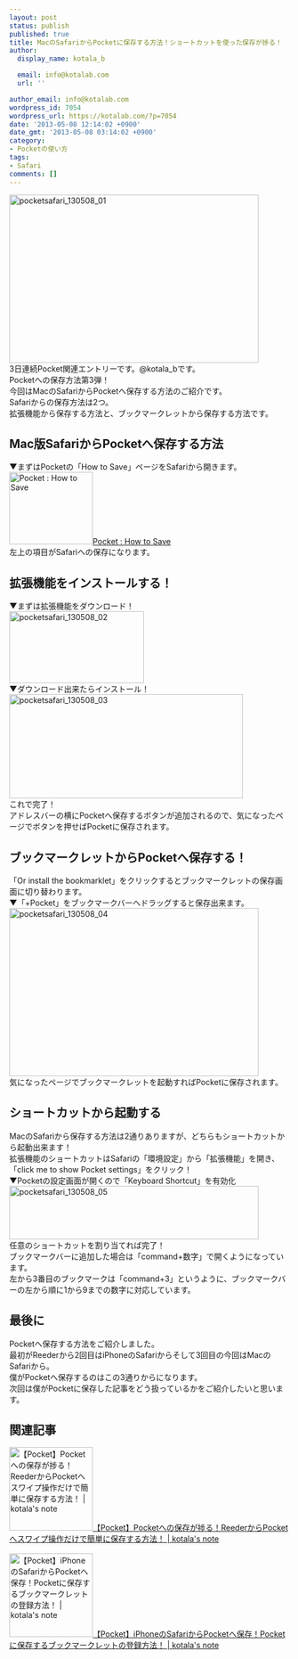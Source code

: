 ```yaml
---
layout: post
status: publish
published: true
title: MacのSafariからPocketに保存する方法！ショートカットを使った保存が捗る！
author:
  display_name: kotala_b

  email: info@kotalab.com
  url: ''

author_email: info@kotalab.com
wordpress_id: 7054
wordpress_url: https://kotalab.com/?p=7054
date: '2013-05-08 12:14:02 +0900'
date_gmt: '2013-05-08 03:14:02 +0900'
category:
- Pocketの使い方
tags:
- Safari
comments: []
---
```

<p><img src="https://kotalab.com/wp-content/uploads/pocketsafari_130508_01-448x302.jpg" alt="pocketsafari_130508_01" width="448" height="302" class="alignnone size-large wp-image-7055" /><br />
3日連続Pocket関連エントリーです。@kotala_bです。<br />
Pocketへの保存方法第3弾！<br />
今回はMacのSafariからPocketへ保存する方法のご紹介です。<br />
Safariからの保存方法は2つ。<br />
拡張機能から保存する方法と、ブックマークレットから保存する方法です。<br />
</p>
<!--more-->
<h2>Mac版SafariからPocketへ保存する方法</h2>
<p>▼まずはPocketの「How to Save」ページをSafariから開きます。<br />
<a href="http://getpocket.com/add" target="_blank"><img  class="alignleft" src="https://capture.heartrails.com/150x130?http://getpocket.com/add" alt="Pocket : How to Save" width="150" height="130" /></a><a href="http://getpocket.com/add" target="_blank">Pocket : How to Save</a><a href="https://b.hatena.ne.jp/entry/http://getpocket.com/add" target="_blank"><img border="0" src="https://b.hatena.ne.jp/entry/image/http://getpocket.com/add" alt="" /></a><br style="clear:both;" />左上の項目がSafariへの保存になります。</p>
<h2>拡張機能をインストールする！</h2>
<p>▼まずは拡張機能をダウンロード！<br />
<img src="https://kotalab.com/wp-content/uploads/pocketsafari_130508_02.jpg" alt="pocketsafari_130508_02" width="242" height="129" class="alignnone size-full wp-image-7057" /><br />
▼ダウンロード出来たらインストール！<br />
<img src="https://kotalab.com/wp-content/uploads/pocketsafari_130508_03.jpg" alt="pocketsafari_130508_03" width="420" height="187" class="alignnone size-full wp-image-7058" /><br />
これで完了！<br />
アドレスバーの横にPocketへ保存するボタンが追加されるので、気になったページでボタンを押せばPocketに保存されます。</p>
<h2>ブックマークレットからPocketへ保存する！</h2>
<p>「Or install the bookmarklet」をクリックするとブックマークレットの保存画面に切り替わります。<br />
▼「+Pocket」をブックマークバーへドラッグすると保存出来ます。<br />
<img src="https://kotalab.com/wp-content/uploads/pocketsafari_130508_04-448x302.jpg" alt="pocketsafari_130508_04" width="448" height="302" class="alignnone size-large wp-image-7056" /><br />
気になったページでブックマークレットを起動すればPocketに保存されます。</p>
<h2>ショートカットから起動する</h2>
<p>MacのSafariから保存する方法は2通りありますが、どちらもショートカットから起動出来ます！<br />
拡張機能のショートカットはSafariの「環境設定」から「拡張機能」を開き、「click me to show Pocket settings」をクリック！<br />
▼Pocketの設定画面が開くので「Keyboard Shortcut」を有効化<br />
<img src="https://kotalab.com/wp-content/uploads/pocketsafari_130508_05-448x96.jpg" alt="pocketsafari_130508_05" width="448" height="96" class="alignnone size-large wp-image-7065" /><br />
任意のショートカットを割り当てれば完了！<br />
ブックマークバーに追加した場合は「command+数字」で開くようになっています。<br />
左から3番目のブックマークは「command+3」というように、ブックマークバーの左から順に1から9までの数字に対応しています。</p>
<h2>最後に</h2>
<p>Pocketへ保存する方法をご紹介しました。<br />
最初がReederから2回目はiPhoneのSafariからそして3回目の今回はMacのSafariから。<br />
僕がPocketへ保存するのはこの3通りからになります。<br />
次回は僕がPocketに保存した記事をどう扱っているかをご紹介したいと思います。</p>
<h2 class="rele">関連記事</h2>
<p><a href="https://kotalab.com/pocket-reeder-swipe" target="_blank"><img  class="alignleft" src="https://kotalab.com/wp-content/uploads/pocket_130506.png" alt="【Pocket】Pocketへの保存が捗る！ReederからPocketへスワイプ操作だけで簡単に保存する方法！ | kotala's note" width="150" /></a><a href="https://kotalab.com/pocket-reeder-swipe" target="_blank">【Pocket】Pocketへの保存が捗る！ReederからPocketへスワイプ操作だけで簡単に保存する方法！ | kotala's note</a><br style="clear:both;" /><br />
<a href="https://kotalab.com/pocket-iphone-safari-bookmarklet" target="_blank"><img  class="alignleft" src="https://kotalab.com/wp-content/uploads/safaripocket_130507.jpg" alt="【Pocket】iPhoneのSafariからPocketへ保存！Pocketに保存するブックマークレットの登録方法！ | kotala's note" width="150" /></a><a href="https://kotalab.com/pocket-iphone-safari-bookmarklet" target="_blank">【Pocket】iPhoneのSafariからPocketへ保存！Pocketに保存するブックマークレットの登録方法！ | kotala's note</a><br style="clear:both;" /></p>
